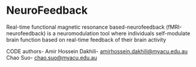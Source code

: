 # NeuroFeedback
Real-time functional magnetic resonance based-neurofeedback (fMRI-neurofeedback) is a neuromodulation tool where individuals self-modulate brain function based on real-time feedback of their brain activity

CODE authors- Amir Hossein Dakhili- amirhossein.dakhili@myacu.edu.au
Chao Suo- chao.suo@myacu.edu.au
